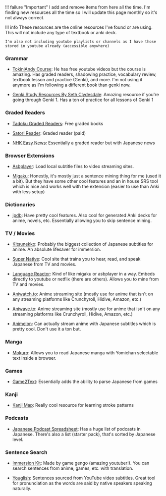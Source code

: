 !!! failure "Important"
    I add and remove items from here all the time. I'm finding new resources all the time so I will update this page monthly so it's not always correct.

!!! info
    These resources are the online resources I've found or are using. This will not include any type of textbook or anki deck.

    I'm also not including youtube playlists or channels as I have those stored in youtube already (accessible anywhere)

### Grammar
    
- [TokiniAndy Course](https://www.tokiniandy.com/login): He has free youtube videos but the course is amazing. Has graded readers, shadowing practice, vocabulary review, textbook lesson and practice (Genki), and more. I'm not using it anymore as I'm following a different book than genki now.
    
- [Genki Study Resources By Seth Clydesdale](https://sethclydesdale.github.io/genki-study-resources/lessons-3rd/): Amazing resource if you're going through Genki 1. Has a ton of practice for all lessons of Genki 1
    
### Graded Readers
    
- [Tadoku Graded Readers](https://tadoku.org/japanese/en/free-books-en/): Free graded books
    
- [Satori Reader](https://www.satorireader.com/): Graded reader (paid)

- [NHK Easy News](https://www3.nhk.or.jp/news/easy/): Essentially a graded reader but with Japanese news

### Browser Extensions

- [Asbplayer](https://github.com/killergerbah/asbplayer): Load local subtitle files to video streaming sites.

- [Migaku](https://migaku.com/): Honestly, it's mostly just a sentence mining thing for me (used it a bit). But they have some other cool features and an in house SRS tool which is nice and works well with the extension (easier to use than Anki with less setup)
    
### Dictionaries
    
- [jpdb](https://jpdb.io/): Have pretty cool features. Also cool for generated Anki decks for anime, novels, etc. Essentially allowing you to skip sentence mining.
    
### TV / Movies

- [Kitsunekko](https://kitsunekko.net/dirlist.php?dir=subtitles%2Fjapanese%2F): Probably the biggest collection of Japanese subtitles for anime. An absolute lifesaver for immersion.
    
- [Super Native](https://supernative.tv/): Cool site that trains you to hear, read, and speak Japanese from TV and movies.
    
- [Language Reactor](https://www.languagereactor.com/): Kind of like migaku or asbplayer in a way. Embeds directly to youtube or netflix (there are others). Allows you to mine from TV and movies.
    
- [Aniwatch.to](https://aniwatch.to/): Anime streaming site (mostly use for anime that isn't on any streaming platforms like Crunchyroll, Hidive, Amazon, etc.)

- [Aniwave.to](https://aniwave.to/): Anime streaming site (mostly use for anime that isn't on any streaming platforms like Crunchyroll, Hidive, Amazon, etc.)
    
- [Animelon](https://animelon.com/): Can actually stream anime with Japanese subtitles which is pretty cool. Don't use it a ton but.
    
### Manga
    
- [Mokuro](https://github.com/kha-white/mokuro): Allows you to read Japanese manga with Yomichan selectable text inside a browser.
    
### Games
    
- [Game2Text](https://game2text.com/): Essentially adds the ability to parse Japanese from games
    
### Kanji
    
- [Kanji Map](https://thekanjimap.com/): Really cool resource for learning stroke patterns
    
### Podcasts
    
- [Japanese Podcast Spreadsheet](https://docs.google.com/spreadsheets/d/17P2dBQHnBnHcG3ua_24IO6sP9RDC-5b3WHV9Ri2N5qU/edit#gid=0): Has a huge list of podcasts in Japanese. There's also a list (starter pack), that's sorted by Japanese level.
    
### Sentence Search
    
- [Immersion Kit](https://www.immersionkit.com/): Made by game gengo (amazing youtuber!). You can search sentences from anime, games, etc. with translation.
    
- [Youglish](https://youglish.com/japanese): Sentences sourced from YouTube video subtitles. Great tool for pronunciation as the words are said by native speakers speaking naturally.